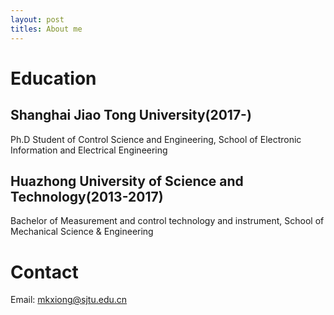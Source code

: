 ```yaml
---
layout: post
titles: About me
---
```


# Education

## Shanghai Jiao Tong University(2017-)

Ph.D Student of Control Science and Engineering, School of Electronic Information and Electrical Engineering

## Huazhong University of Science and Technology(2013-2017)

Bachelor of Measurement and control technology and instrument, School of Mechanical Science & Engineering

# Contact

Email: mkxiong@sjtu.edu.cn